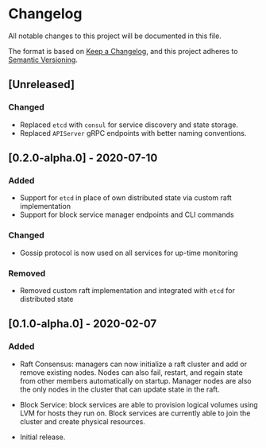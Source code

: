 # Changelog

All notable changes to this project will be documented in this file.

The format is based on [Keep a Changelog](https://keepachangelog.com/en/1.0.0/),
and this project adheres to [Semantic Versioning](https://semver.org/spec/v2.0.0.html).

## [Unreleased]

### Changed

- Replaced `etcd` with `consul` for service discovery and state storage.
- Replaced `APIServer` gRPC endpoints with better naming conventions.

## [0.2.0-alpha.0] - 2020-07-10

### Added

- Support for `etcd` in place of own distributed state via custom raft implementation
- Support for block service manager endpoints and CLI commands

### Changed

- Gossip protocol is now used on all services for up-time monitoring

### Removed

- Removed custom raft implementation and integrated with `etcd` for distributed state

## [0.1.0-alpha.0] - 2020-02-07

### Added

- Raft Consensus: managers can now initialize a raft cluster and add or remove existing nodes. Nodes can also fail, restart, and regain state from other members automatically on startup. Manager nodes are also the only nodes in the cluster that can update state in the raft.

- Block Service: block services are able to provision logical volumes using LVM for hosts they run on. Block services are currently able to join the cluster and create physical resources.

- Initial release.
